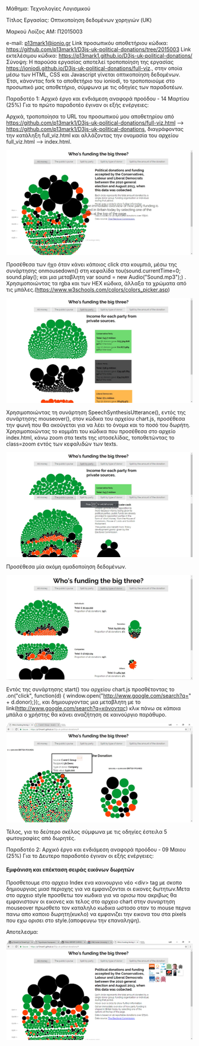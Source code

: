 Μάθημα: Τεχνολογίες Λογισμικού

Τίτλος Εργασίας: Οπτικοποίηση δεδομένων χορηγιών (UK)

Μαρκού Λοίζος
ΑΜ: Π2015003

e-mail: p13mark1@ionio.gr
Link προσωπικόυ αποθετήριου κώδικα: https://github.com/p13mark1/D3js-uk-political-donations/tree/2015003
Link εκτελέσιμου κώδικα: https://p13mark1.github.io/D3js-uk-political-donations/
Σύνοψη:
Η παρούσα εργασίας αποτελεί τροποποίηση της εργασίας https://ioniodi.github.io/D3js-uk-political-donations/full-viz., στην οποία μέσω των HTML, CSS και Javascript γίνεται οπτικοποίηση δεδομένων. Έτσι, κάνοντας fork το αποθετήριο του ioniodi, το τροποποιούμε στο προσωπικό μας αποθετήριο, σύμφωνα με τις οδηγίες των παραδοτέων.

Παραδοτέο 1: Αρχικό έργο και ενδιάμεση αναφορά προόδου - 14 Μαρτίου (25%)
Για το πρώτο παραδοτέο έγιναν οι εξής ενέργειες:

Αρχικά, τροποποίησα το URL του προσωπικού μου αποθετηρίου από https://github.com/p13mark1/D3js-uk-political-donations/full-viz.html --> https://github.com/p13mark1/D3js-uk-political-donations, διαγράφοντας την κατάληξη full_viz.html και αλλάζοντας την ονομασία του αρχείου full_viz.html --> index.html.

![ScreenShot](1.jpg)

Προσέθεσα των ήχο όταν κάνει κάποιος click στα κουμπιά, μέσω της συνάρτησης onmousedown() στη κεφαλίδα του(sound.currentTime=0;
		sound.play(); και μια μεταβλητη var sound = new Audio("Sound.mp3");)
.
Χρησιμοποιώντας τα rgba και των HEX κώδικα, άλλαξα τα χρώματα από τις μπάλες.(https://www.w3schools.com/colors/colors_picker.asp)

![ScreenShot](2.jpg)

Χρησιμοποιώντας τη συνάρτηση SpeechSynthesisUtterance(), εντός της συνάρτησης mouseover(), στον κώδικα του αρχείου chart.js, προσέθεσα την φωνή που θα ακούγεται για να λέει το όνομα και το ποσό του δωρήτη. Χρησιμοποιώντας το κομμάτι του κώδικα που προσέθεσα στο αρχείο index.html, κάνω zoom στα texts της ιστοσελίδας, τοποθετώντας το class=zoom εντός των κεφαλιδών των texts.

![ScreenShot](3.jpg)

Προσέθεσα μία ακόμη ομαδοποίηση δεδομένων.

![ScreenShot](4.jpg)

Εντός της συνάρτησης start() του αρχείου chart.js προσθέτοντας το .on("click", function(d) { window.open("http://www.google.com/search?q=" + d.donor);});, και δημιουργοντας μια μεταβλητη με το link(http://www.google.com/search?q=κάνοντας) κλικ πάνω σε κάποια μπάλα ο χρήστης θα κάνει αναζήτηση σε καινούργιο παράθυρο.

![ScreenShot](5.jpg)

Τέλος, για το δεύτερο σκέλος σύμφωνα με τις οδηγίες έστειλα 5 φωτογραφίες από δωρητές.

Παραδοτέο 2: Αρχικό έργο και ενδιάμεση αναφορά προόδου - 09 Μαιου (25%)
Για το Δευτερο παραδοτέο έγιναν οι εξής ενέργειες:
#### Εμφάνιση και επέκταση σειράς εικόνων δωρητών
Προσθετουμε στο αρχειο Index ενα καινουργιο νέο &lt;div&gt; tag με σκοπο δημιουργιας μιασ περιοχης για να εμφανιζονται οι εικονες δωτητων.Μετα στο αρχειο style προσθετω τον κωδικα για να ορισω που ακριβως θα εμφανιστουν οι εικονες και τελος στο αρχειο chart στην συναρτηση mouseover πρωσθετο τον καταληλο κωδικα ωστοσο οταν το mouse περνα πανω απο καποιο δωρητη(κυκλο) να εμφανιζει την εικονα του στα pixels που εχω ορισει στο style.(αποφευγω την επαναληψη).

Αποτελεσμα:

![ScreenShot](6.jpg)
